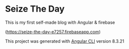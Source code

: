 # Seize The Day
This is my first self-made blog with Angular & firebase
 
(https://seize-the-day-e7257.firebaseapp.com)

This project was generated with [Angular CLI](https://github.com/angular/angular-cli) version 8.3.21


